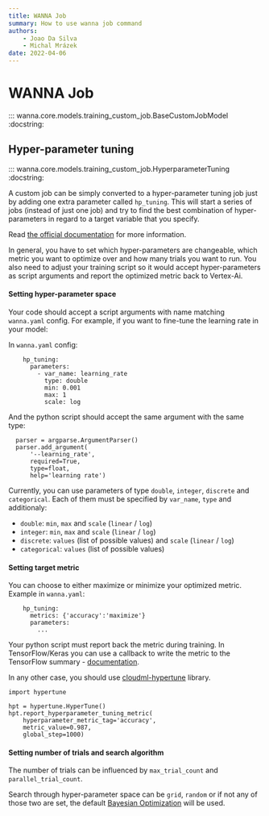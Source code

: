 ```yaml
---
title: WANNA Job
summary: How to use wanna job command
authors:
    - Joao Da Silva
    - Michal Mrázek
date: 2022-04-06
---
```


# WANNA Job

::: wanna.core.models.training_custom_job.BaseCustomJobModel
    :docstring:
      
## Hyper-parameter tuning

::: wanna.core.models.training_custom_job.HyperparameterTuning
    :docstring:

A custom job can be simply converted to a hyper-parameter tuning job just by adding 
one extra parameter called `hp_tuning`. This will start a series of jobs (instead of just one job) 
and try to find the best combination of hyper-parameters in regard to a target variable that you specify.

Read [the official documentation](https://cloud.google.com/ai-platform/training/docs/using-hyperparameter-tuning) for more information.

In general, you have to set which hyper-parameters are changeable, which metric you want to optimize over
and how many trials you want to run. You also need to adjust your training script so it would accept
hyper-parameters as script arguments and report the optimized metric back to Vertex-Ai.

#### Setting hyper-parameter space
Your code should accept a script arguments with name matching `wanna.yaml` config.
For example, if you want to fine-tune the learning rate in your model:

In `wanna.yaml` config:

```
    hp_tuning:
      parameters:
        - var_name: learning_rate
          type: double
          min: 0.001
          max: 1
          scale: log
```

And the python script should accept the same argument with the same type:

```
  parser = argparse.ArgumentParser()
  parser.add_argument(
      '--learning_rate',
      required=True,
      type=float,
      help='learning rate')
```

Currently, you can use parameters of type `double`, `integer`, `discrete` and `categorical`.
Each of them must be specified by `var_name`, `type` and additionaly:

- `double`: `min`, `max` and `scale` (`linear` / `log`)
- `integer`: `min`, `max` and `scale` (`linear` / `log`)
- `discrete`: `values` (list of possible values)  and `scale` (`linear` / `log`)
- `categorical`: `values` (list of possible values)


#### Setting target metric
You can choose to either maximize or minimize your optimized metric. Example in `wanna.yaml`:

```
    hp_tuning:
      metrics: {'accuracy':'maximize'}
      parameters:
        ...
```

Your python script must report back the metric during training. In TensorFlow/Keras you can use
a callback to write the metric to the TensorFlow summary - [documentation](https://cloud.google.com/ai-platform/training/docs/using-hyperparameter-tuning#tensorflow_with_a_runtime_version).

In any other case, you should use [cloudml-hypertune](https://github.com/GoogleCloudPlatform/cloudml-hypertune) library.

```
import hypertune

hpt = hypertune.HyperTune()
hpt.report_hyperparameter_tuning_metric(
    hyperparameter_metric_tag='accuracy',
    metric_value=0.987,
    global_step=1000)
```

#### Setting number of trials and search algorithm
The number of trials can be influenced by `max_trial_count` and `parallel_trial_count`.

Search through hyper-parameter space can be `grid`, `random` or if not any of those two are set,
the default [Bayesian Optimization](https://cloud.google.com/blog/products/ai-machine-learning/hyperparameter-tuning-cloud-machine-learning-engine-using-bayesian-optimization) will be used.
